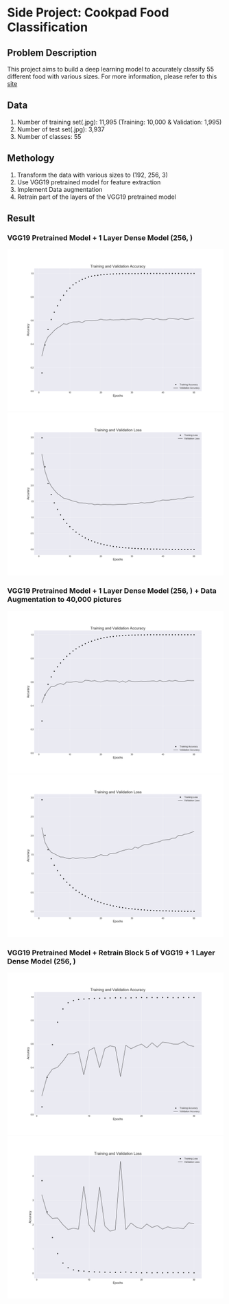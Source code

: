# Side Project: Cookpad Food Classification

## Problem Description
This project aims to build a deep learning model to accurately classify 55 different food with various sizes. For more information, please refer to this [site](https://deepanalytics.jp/compe/59)

## Data 
1. Number of training set(.jpg): 11,995 (Training: 10,000 & Validation: 1,995)
2. Number of test set(.jpg): 3,937
3. Number of classes: 55

## Methology 
1. Transform the data with various sizes to (192, 256, 3)
2. Use VGG19 pretrained model for feature extraction
3. Implement Data augmentation
4. Retrain part of the layers of the VGG19 pretrained model

## Result

### VGG19 Pretrained Model + 1 Layer Dense Model (256, ) 
<img src="https://github.com/lwkuant/Side_project_Cookpad_Food_Classification/blob/master/Accuracy_VGG19_1_layer_256.png">
<img src="https://github.com/lwkuant/Side_project_Cookpad_Food_Classification/blob/master/Loss_VGG19_1_layer_256.png">

### VGG19 Pretrained Model + 1 Layer Dense Model (256, ) + Data Augmentation to 40,000 pictures
<img src="https://github.com/lwkuant/Side_project_Cookpad_Food_Classification/blob/master/Accuracy_VGG19_Data_Augmentation_40k_1_layer_256.png">
<img src="https://github.com/lwkuant/Side_project_Cookpad_Food_Classification/blob/master/Loss_VGG19_Data_Augmentation_40k_1_layer_256.png">

### VGG19 Pretrained Model + Retrain Block 5 of VGG19 + 1 Layer Dense Model (256, )
<img src="https://github.com/lwkuant/Side_project_Cookpad_Food_Classification/blob/master/Accuracy_VGG19_Retraining_Block5_1_layer_256.png">
<img src="https://github.com/lwkuant/Side_project_Cookpad_Food_Classification/blob/master/Loss_VGG19_Retraining_Block5_1_layer_256.png">